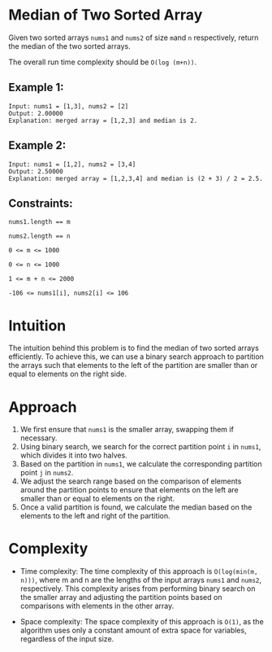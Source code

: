 # Median of Two Sorted Array

Given two sorted arrays `nums1` and `nums2` of size `m`and `n` respectively, return the median of the two sorted arrays.

The overall run time complexity should be `O(log (m+n))`.



## Example 1:
```
Input: nums1 = [1,3], nums2 = [2]
Output: 2.00000
Explanation: merged array = [1,2,3] and median is 2.
```

## Example 2:
```
Input: nums1 = [1,2], nums2 = [3,4]
Output: 2.50000
Explanation: merged array = [1,2,3,4] and median is (2 + 3) / 2 = 2.5.
```

## Constraints:

`nums1.length == m`

`nums2.length == n`

`0 <= m <= 1000`

`0 <= n <= 1000`

`1 <= m + n <= 2000`

`-106 <= nums1[i], nums2[i] <= 106`

# Intuition

The intuition behind this problem is to find the median of two sorted arrays efficiently. To achieve this, we can use a binary search approach to partition the arrays such that elements to the left of the partition are smaller than or equal to elements on the right side.

# Approach

1. We first ensure that `nums1` is the smaller array, swapping them if necessary.
2. Using binary search, we search for the correct partition point `i` in `nums1`, which divides it into two halves.
3. Based on the partition in `nums1`, we calculate the corresponding partition point `j` in `nums2`.
4. We adjust the search range based on the comparison of elements around the partition points to ensure that elements on the left are smaller than or equal to elements on the right.
5. Once a valid partition is found, we calculate the median based on the elements to the left and right of the partition.

# Complexity

- Time complexity: The time complexity of this approach is `O(log(min(m, n)))`, where m and n are the lengths of the input arrays `nums1` and `nums2`, respectively. This complexity arises from performing binary search on the smaller array and adjusting the partition points based on comparisons with elements in the other array.

- Space complexity: The space complexity of this approach is `O(1)`, as the algorithm uses only a constant amount of extra space for variables, regardless of the input size.